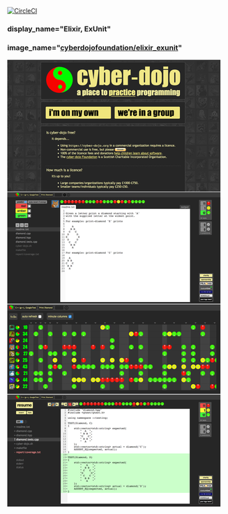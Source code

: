 [![CircleCI](https://circleci.com/gh/cyber-dojo-start-points/elixir-exunit.svg?style=svg)](https://circleci.com/gh/cyber-dojo-start-points/elixir-exunit)

### display_name="Elixir, ExUnit"
### image_name="[cyberdojofoundation/elixir_exunit](https://hub.docker.com/repository/docker/cyberdojofoundation/elixir_exunit)"

![cyber-dojo.org home page](https://github.com/cyber-dojo/cyber-dojo/blob/master/shared/home_page_snapshot.png)
